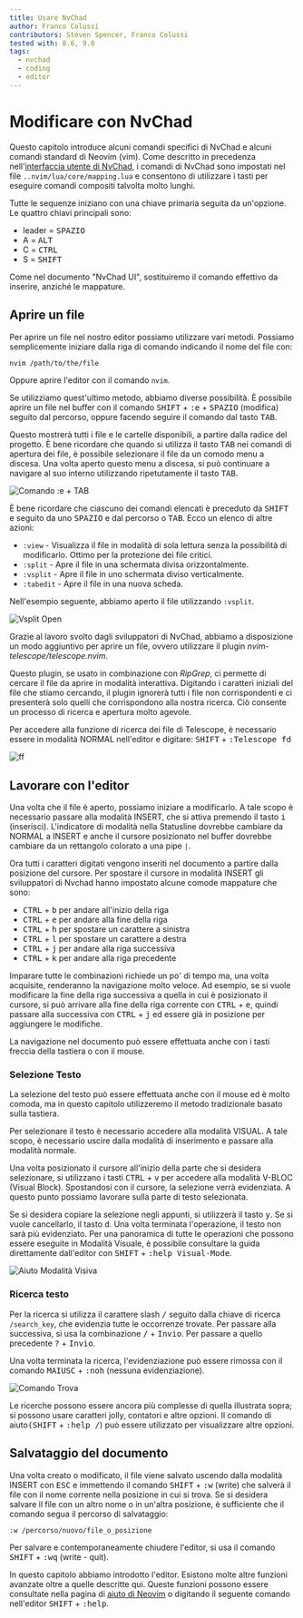 ```yaml
---
title: Usare NvChad
author: Franco Colussi
contributors: Steven Spencer, Franco Colussi
tested with: 8.6, 9.0
tags:
  - nvchad
  - coding
  - editor
---
```


# Modificare con NvChad

Questo capitolo introduce alcuni comandi specifici di NvChad e alcuni comandi standard di Neovim (vim).  Come descritto in precedenza nell'[interfaccia utente di NvChad](nvchad_ui.md), i comandi di NvChad sono impostati nel file `..nvim/lua/core/mapping.lua` e consentono di utilizzare i tasti per eseguire comandi compositi talvolta molto lunghi.

Tutte le sequenze iniziano con una chiave primaria seguita da un'opzione. Le quattro chiavi principali sono:

* leader = <kbd>SPAZIO</kbd>
* A = <kbd>ALT</kbd>
* C = <kbd>CTRL</kbd>
* S = <kbd>SHIFT</kbd>

Come nel documento "NvChad UI", sostituiremo il comando effettivo da inserire, anziché le mappature.

## Aprire un file

Per aprire un file nel nostro editor possiamo utilizzare vari metodi. Possiamo semplicemente iniziare dalla riga di comando indicando il nome del file con:

```bash
nvim /path/to/the/file
```

Oppure aprire l'editor con il comando `nvim`.

Se utilizziamo quest'ultimo metodo, abbiamo diverse possibilità. È possibile aprire un file nel buffer con il comando <kbd>SHIFT</kbd> + <kbd>:e</kbd> + <kbd>SPAZIO</kbd> (modifica) seguito dal percorso, oppure facendo seguire il comando dal tasto <kbd>TAB</kbd>.

Questo mostrerà tutti i file e le cartelle disponibili, a partire dalla radice del progetto. È bene ricordare che quando si utilizza il tasto <kbd>TAB</kbd> nei comandi di apertura dei file, è possibile selezionare il file da un comodo menu a discesa. Una volta aperto questo menu a discesa, si può continuare a navigare al suo interno utilizzando ripetutamente il tasto <kbd>TAB</kbd>.

![Comando :e + TAB](../images/e_tab_command.png)

È bene ricordare che ciascuno dei comandi elencati è preceduto da <kbd>SHIFT</kbd> e seguito da uno <kbd>SPAZIO</kbd> e dal percorso o <kbd>TAB</kbd>. Ecco un elenco di altre azioni:

* `:view` - Visualizza il file in modalità di sola lettura senza la possibilità di modificarlo. Ottimo per la protezione dei file critici.
* `:split` - Apre il file in una schermata divisa orizzontalmente.
* `:vsplit` - Apre il file in uno schermata diviso verticalmente.
* `:tabedit` - Apre il file in una nuova scheda.

Nell'esempio seguente, abbiamo aperto il file utilizzando `:vsplit`.

![Vsplit Open](../images/vsplit_open.png)

Grazie al lavoro svolto dagli sviluppatori di NvChad, abbiamo a disposizione un modo aggiuntivo per aprire un file, ovvero utilizzare il plugin *nvim-telescope/telescope.nvim*.

Questo plugin, se usato in combinazione con *RipGrep*, ci permette di cercare il file da aprire in modalità interattiva. Digitando i caratteri iniziali del file che stiamo cercando, il plugin ignorerà tutti i file non corrispondenti e ci presenterà solo quelli che corrispondono alla nostra ricerca. Ciò consente un processo di ricerca e apertura molto agevole.

Per accedere alla funzione di ricerca dei file di Telescope, è necessario essere in modalità NORMAL nell'editor e digitare: <kbd>SHIFT</kbd> + <kbd>:Telescope fd</kbd>

![<leader>ff](../images/leader_ff.png)

## Lavorare con l'editor

Una volta che il file è aperto, possiamo iniziare a modificarlo. A tale scopo è necessario passare alla modalità INSERT, che si attiva premendo il tasto <kbd>i</kbd> (inserisci). L'indicatore di modalità nella Statusline dovrebbe cambiare da NORMAL a INSERT e anche il cursore posizionato nel buffer dovrebbe cambiare da un rettangolo colorato a una pipe `|`.

Ora tutti i caratteri digitati vengono inseriti nel documento a partire dalla posizione del cursore. Per spostare il cursore in modalità INSERT gli sviluppatori di Nvchad hanno impostato alcune comode mappature che sono:

- <kbd>CTRL</kbd> + <kbd>b</kbd> per andare all'inizio della riga
- <kbd>CTRL</kbd> + <kbd>e</kbd> per andare alla fine della riga
- <kbd>CTRL</kbd> + <kbd>h</kbd> per spostare un carattere a sinistra
- <kbd>CTRL</kbd> + <kbd>l</kbd> per spostare un carattere a destra
- <kbd>CTRL</kbd> + <kbd>j</kbd> per andare alla riga successiva
- <kbd>CTRL</kbd> + <kbd>k</kbd> per andare alla riga precedente

Imparare tutte le combinazioni richiede un po' di tempo ma, una volta acquisite, renderanno la navigazione molto veloce. Ad esempio, se si vuole modificare la fine della riga successiva a quella in cui è posizionato il cursore, si può arrivare alla fine della riga corrente con <kbd>CTRL</kbd> + <kbd>e</kbd>, quindi passare alla successiva con <kbd>CTRL</kbd> + <kbd>j</kbd> ed essere già in posizione per aggiungere le modifiche.

La navigazione nel documento può essere effettuata anche con i tasti freccia della tastiera o con il mouse.

### Selezione Testo

La selezione del testo può essere effettuata anche con il mouse ed è molto comoda, ma in questo capitolo utilizzeremo il metodo tradizionale basato sulla tastiera.

Per selezionare il testo è necessario accedere alla modalità VISUAL. A tale scopo, è necessario uscire dalla modalità di inserimento e passare alla modalità normale.

Una volta posizionato il cursore all'inizio della parte che si desidera selezionare, si utilizzano i tasti <kbd>CTRL</kbd> + <kbd>v</kbd> per accedere alla modalità V-BLOC (Visual Block). Spostandosi con il cursore, la selezione verrà evidenziata. A questo punto possiamo lavorare sulla parte di testo selezionata.

Se si desidera copiare la selezione negli appunti, si utilizzerà il tasto <kbd>y</kbd>. Se si vuole cancellarlo, il tasto <kbd>d</kbd>. Una volta terminata l'operazione, il testo non sarà più evidenziato. Per una panoramica di tutte le operazioni che possono essere eseguite in Modalità Visuale, è possibile consultare la guida direttamente dall'editor con <kbd>SHIFT</kbd> + <kbd>:help Visual-Mode</kbd>.

![Aiuto Modalità Visiva](../images/help_visual_mode.png)

### Ricerca testo

Per la ricerca si utilizza il carattere slash <kbd>/</kbd> seguito dalla chiave di ricerca `/search_key`, che evidenzia tutte le occorrenze trovate. Per passare alla successiva, si usa la combinazione <kbd>/</kbd> + <kbd>Invio</kbd>. Per passare a quello precedente <kbd>?</kbd> + <kbd>Invio</kbd>.

Una volta terminata la ricerca, l'evidenziazione può essere rimossa con il comando <kbd>MAIUSC</kbd> + <kbd>:noh</kbd> (nessuna evidenziazione).

![Comando Trova](../images/find_command.png)

Le ricerche possono essere ancora più complesse di quella illustrata sopra; si possono usare caratteri jolly, contatori e altre opzioni. Il comando di aiuto<kbd>(SHIFT</kbd> + <kbd>:help /</kbd>) può essere utilizzato per visualizzare altre opzioni.

## Salvataggio del documento

Una volta creato o modificato, il file viene salvato uscendo dalla modalità INSERT con <kbd>ESC</kbd> e immettendo il comando <kbd>SHIFT</kbd> + <kbd>:w</kbd> (write) che salverà il file con il nome corrente nella posizione in cui si trova. Se si desidera salvare il file con un altro nome o in un'altra posizione, è sufficiente che il comando segua il percorso di salvataggio:

```text
:w /percorso/nuovo/file_o_posizione
```

Per salvare e contemporaneamente chiudere l'editor, si usa il comando <kbd>SHIFT</kbd> + <kbd>:wq</kbd> (write - quit).

In questo capitolo abbiamo introdotto l'editor. Esistono molte altre funzioni avanzate oltre a quelle descritte qui. Queste funzioni possono essere consultate nella pagina di [aiuto di Neovim](https://neovim.io/doc/user/) o digitando il seguente comando nell'editor <kbd>SHIFT</kbd> + <kbd>:help</kbd>.


